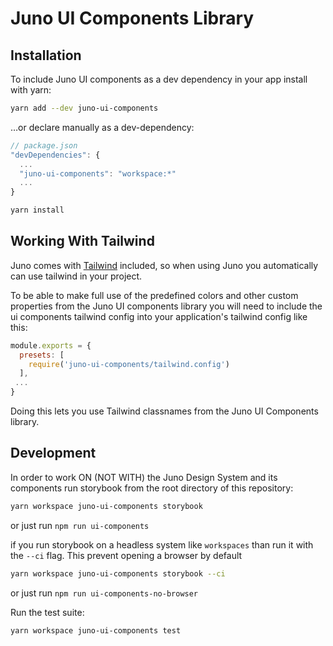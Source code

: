 # Juno UI Components Library

## Installation

To include Juno UI components as a dev dependency in your app install with yarn:

```bash
yarn add --dev juno-ui-components
```

…or declare manually as a dev-dependency:

```js
// package.json
"devDependencies": {
  ...
  "juno-ui-components": "workspace:*"
  ...
}
```

```bash
yarn install
```

## Working With Tailwind

Juno comes with [Tailwind](https://tailwindcss.com/) included, so when using Juno you automatically can use tailwind in your project.

To be able to make full use of the predefined colors and other custom properties from the Juno UI components library you will need to include the ui components tailwind config into your application's tailwind config like this:

```js
module.exports = {
  presets: [
    require('juno-ui-components/tailwind.config')
  ],
 ...
}
```

Doing this lets you use Tailwind classnames from the Juno UI Components library.

## Development

In order to work ON (NOT WITH) the Juno Design System and its components run storybook from the root directory of this repository:

```bash
yarn workspace juno-ui-components storybook
```

or just run `npm run ui-components`

if you run storybook on a headless system like `workspaces` than run it with the `--ci` flag. This prevent opening a browser by default

```bash
yarn workspace juno-ui-components storybook --ci
```

or just run `npm run ui-components-no-browser`

Run the test suite:

```bash
yarn workspace juno-ui-components test
```
